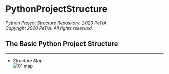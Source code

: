 PythonProjectStructure
===================================================================================================================
_Python Project Structure Repository. 2020 PeTrA._      
_Copyright 2020 PeTrA. All rights reserved._   
## The Basic Python Project Structure
------------------------------------------------------------------------
* _Structure Map_   
![01  map](https://user-images.githubusercontent.com/33143731/97069185-63cf9f80-1609-11eb-9ca9-f191032d855f.png)   



